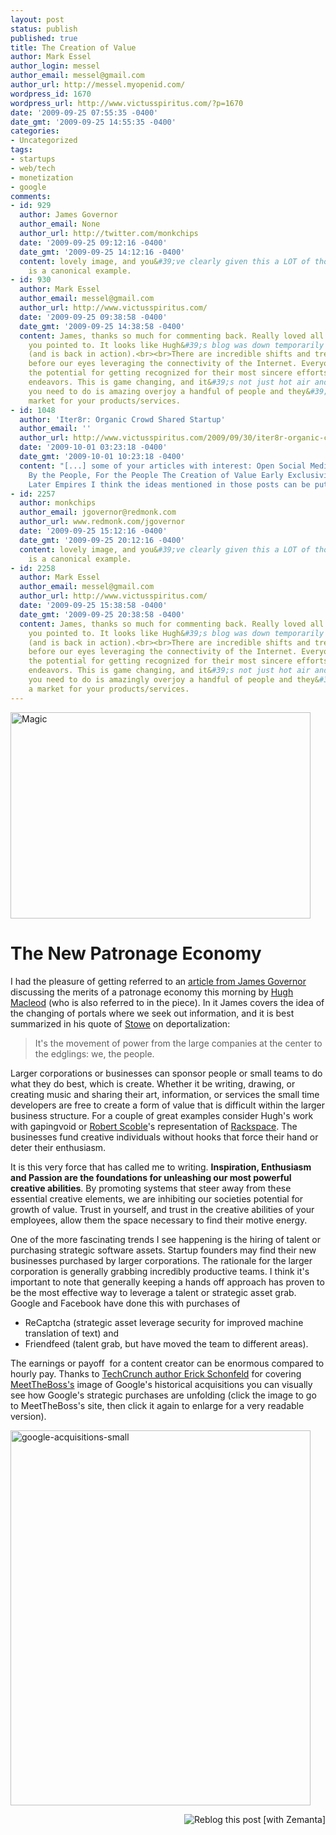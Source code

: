 ```yaml
---
layout: post
status: publish
published: true
title: The Creation of Value
author: Mark Essel
author_login: messel
author_email: messel@gmail.com
author_url: http://messel.myopenid.com/
wordpress_id: 1670
wordpress_url: http://www.victusspiritus.com/?p=1670
date: '2009-09-25 07:55:35 -0400'
date_gmt: '2009-09-25 14:55:35 -0400'
categories:
- Uncategorized
tags:
- startups
- web/tech
- monetization
- google
comments:
- id: 929
  author: James Governor
  author_email: None
  author_url: http://twitter.com/monkchips
  date: '2009-09-25 09:12:16 -0400'
  date_gmt: '2009-09-25 14:12:16 -0400'
  content: lovely image, and you&#39;ve clearly given this a LOT of thought. scoble
    is a canonical example.
- id: 930
  author: Mark Essel
  author_email: messel@gmail.com
  author_url: http://www.victusspiritus.com/
  date: '2009-09-25 09:38:58 -0400'
  date_gmt: '2009-09-25 14:38:58 -0400'
  content: James, thanks so much for commenting back. Really loved all the great info
    you pointed to. It looks like Hugh&#39;s blog was down temporarily this morning
    (and is back in action).<br><br>There are incredible shifts and trends happening
    before our eyes leveraging the connectivity of the Internet. Everyone now has
    the potential for getting recognized for their most sincere efforts and passionate
    endeavors. This is game changing, and it&#39;s not just hot air and hype. All
    you need to do is amazing overjoy a handful of people and they&#39;ll create a
    market for your products/services.
- id: 1048
  author: 'Iter8r: Organic Crowd Shared Startup'
  author_email: ''
  author_url: http://www.victusspiritus.com/2009/09/30/iter8r-organic-crowd-shared-startup/
  date: '2009-10-01 03:23:18 -0400'
  date_gmt: '2009-10-01 10:23:18 -0400'
  content: "[...] some of your articles with interest: Open Social Media Of the People,
    By the People, For the People The Creation of Value Early Exclusivity Fosters
    Later Empires I think the ideas mentioned in those posts can be put into [...]"
- id: 2257
  author: monkchips
  author_email: jgovernor@redmonk.com
  author_url: www.redmonk.com/jgovernor
  date: '2009-09-25 15:12:16 -0400'
  date_gmt: '2009-09-25 20:12:16 -0400'
  content: lovely image, and you&#39;ve clearly given this a LOT of thought. scoble
    is a canonical example.
- id: 2258
  author: Mark Essel
  author_email: messel@gmail.com
  author_url: http://www.victusspiritus.com/
  date: '2009-09-25 15:38:58 -0400'
  date_gmt: '2009-09-25 20:38:58 -0400'
  content: James, thanks so much for commenting back. Really loved all the great info
    you pointed to. It looks like Hugh&#39;s blog was down temporarily this morning
    (and is back in action).<br><br>There are incredible shifts and trends happening
    before our eyes leveraging the connectivity of the Internet. Everyone now has
    the potential for getting recognized for their most sincere efforts and passionate
    endeavors. This is game changing, and it&#39;s not just hot air and hype. All
    you need to do is amazingly overjoy a handful of people and they&#39;ll create
    a market for your products/services.
---
```

<p><a href="http://www.flickr.com/photos/pikmin/2425955343/sizes/l/"><img class="aligncenter size-full wp-image-1671" title="Magic" src="http://www.victusspiritus.com/wp-content/uploads/2009/09/Magic.jpg" alt="Magic" width="480" height="330" /></a></p>
<h1>The New Patronage Economy</h1>
<p>I had the pleasure of getting referred to an <a href="http://www.redmonk.com/jgovernor/2007/01/04/on-jon-udell-freedom-talent-management-and-the-new-patronage-economy/">article from James Governor</a> discussing the merits of a patronage economy this morning by <a href="http://www.gapingvoid.com/">Hugh Macleod</a> (who is also referred to in the piece). In it James covers the idea of the changing of portals where we seek out information, and it is best summarized in his quote of <a href="http://www.stoweboyd.com/message/2006/12/keith_teare_on_.html">Stowe</a> on deportalization:</p>
<blockquote><p>It's the movement of power from the large companies at the center to the edglings: we, the people.</p></blockquote>
<p>Larger corporations or businesses can sponsor people or small teams to do what they do best, which is create. Whether it be writing, drawing, or creating music and sharing their art, information, or services the small time developers are free to create a form of value that is difficult within the larger business structure. For a couple of great examples consider Hugh's work with gapingvoid or <a class="zem_slink" title="Robert Scoble" rel="homepage" href="http://scobleizer.com/">Robert Scoble</a>'s representation of <a class="zem_slink" title="Rackspace" rel="homepage" href="http://www.rackspace.com">Rackspace</a>. The businesses fund creative individuals without hooks that force their hand or deter their enthusiasm.</p>
<p>It is this very force that has called me to writing. <strong>Inspiration, Enthusiasm and Passion are the foundations for unleashing our most powerful creative abilities</strong>. By promoting systems that steer away from these essential creative elements, we are inhibiting our societies potential for growth of value. Trust in yourself, and trust in the creative abilities of your employees, allow them the space necessary to find their motive energy.</p>
<p>One of the more fascinating trends I see happening is the hiring of talent or purchasing strategic software assets. Startup founders may find their new businesses purchased by larger corporations. The rationale for the larger corporation is generally grabbing incredibly productive teams. I think it's important to note that generally keeping a hands off approach has proven to be the most effective way to leverage a talent or strategic asset grab. Google and Facebook have done this with purchases of</p>
<ul>
<li><span style="background-color: #ffffff;">ReCaptcha (strategic asset leverage security for improved machine translation of text) and </span></li>
<li><span style="background-color: #ffffff;">Friendfeed (talent grab, but have moved the team to different areas). </span></li>
</ul>
<p>The earnings or payoff  for a content creator can be enormous compared to hourly pay. Thanks to <a href="http://www.techcrunch.com/2009/09/23/as-google-looks-to-get-on-the-acquisition-track-again-heres-a-map-of-where-its-been/">TechCrunch author Erick Schonfeld</a> for covering <a href="http://www.meettheboss.com/google-acquisitions-and-investments.html">MeetTheBoss's</a> image of Google's historical acquisitions you can visually see how Google's strategic purchases are unfolding (click the image to go to MeetTheBoss's site, then click it again to enlarge for a very readable version).</p>
<p><a href="http://www.meettheboss.com/google-acquisitions-and-investments.html"><img class="aligncenter size-full wp-image-1674" title="google-acquisitions-small" src="http://www.victusspiritus.com/wp-content/uploads/2009/09/google-acquisitions-small.png" alt="google-acquisitions-small" width="480" height="600" /></a></p>
<div class="zemanta-pixie" style="margin-top: 10px; height: 15px;"><a class="zemanta-pixie-a" title="Reblog this post [with Zemanta]" href="http://reblog.zemanta.com/zemified/6ec38c19-6827-4936-888a-7f25f3be9503/"><img class="zemanta-pixie-img" style="border: none; float: right;" src="http://img.zemanta.com/reblog_e.png?x-id=6ec38c19-6827-4936-888a-7f25f3be9503" alt="Reblog this post [with Zemanta]" /></a><span class="zem-script more-related pretty-attribution"><script src="http://static.zemanta.com/readside/loader.js" type="text/javascript"></script></span></div>
